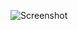 ![Screenshot](https://raw.githubusercontent.com/Cryakl/Ultimate-RAT-Collection/refs/heads/main/HorusEyesRat/HorusEyesRat.V0.1.8/Screenshot.png)

